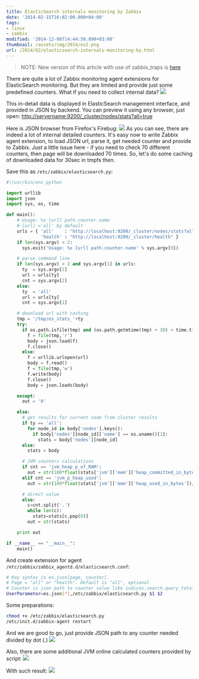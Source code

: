 ```yaml
---
title: ElasticSearch internals monitoring by Zabbix
date: '2014-02-15T16:02:00.000+04:00'
tags:
- linux
- zabbix
modified: '2014-12-06T14:44:50.890+03:00'
thumbnail: /assets/img/2014/es2.png
url: /2014/02/elasticsearch-internals-monitoring-by.html
---
```

> NOTE: New version of this article with use of zabbix_traps is [here](/2014/12/elasticsearch-internals-monitoring-by.html)

There are quite a lot of Zabbix monitoring agent extensions for ElasticSearch monitoring. But they are limited and provide just some predefined counters. What if you need to collect internal data?
![](/assets/img/2014/es2.png)

This in-detail data is displayed in ElasticSearch management interface, and provided in JSON by backend. You can preview it using any browser, just open:
[http://servername:9200/_cluster/nodes/stats?all=true](http://servername:9200/_cluster/nodes/stats?all=true)

Here is JSON browser from Firefox's Firebug:
![](/assets/img/2014/firebug.png)
As you can see, there are indeed a lot of internal detailed counters. It's easy now to write Zabbix agent extension, to load JSON url, parse it, get needed counter and provide to Zabbix. Just a little issue here - if you need to check 70 different counters, then page will be downloaded 70 times. So, let's do some caching of downloaded data for 30sec in tmpfs then.

Save this as `/etc/zabbix/elasticsearch.py`: 
```python
#!/usr/bin/env python

import urllib
import json
import sys, os, time

def main():
    # Usage: %s [url] path.counter.name
    # [url] ='all' by default
    urls = { 'all'    : "http://localhost:9200/_cluster/nodes/stats?all=true",
             'health' : "http://localhost:9200/_cluster/health" }
    if len(sys.argv) < 2:
      sys.exit('Usage: %s [url] path.counter.name' % sys.argv[0])

    # parse command line
    if len(sys.argv) > 2 and sys.argv[1] in urls:
      ty  = sys.argv[1]
      url = urls[ty]
      cnt = sys.argv[2]
    else:
      ty  = 'all'
      url = urls[ty]
      cnt = sys.argv[1]

    # download url with caching
    tmp = '/tmp/es_stats_'+ty
    try:
      if os.path.isfile(tmp) and (os.path.getmtime(tmp) + 30) > time.time():
        f = file(tmp,'r')
        body = json.load(f)
        f.close()
      else:
        f = urllib.urlopen(url)
        body = f.read()
        f = file(tmp,'w')
        f.write(body)
        f.close()
        body = json.loads(body)

    except:
      out = '0'

    else:
      # get results for current node from cluster results
      if ty == 'all':
        for node_id in body['nodes'].keys():
          if body['nodes'][node_id]['name'] == os.uname()[1]:
            stats = body['nodes'][node_id]
      else:
        stats = body

      # JVM counters calculations
      if cnt == 'jvm_heap_p_of_RAM':
        out = str(100*float(stats['jvm']['mem']['heap_committed_in_bytes'])/(stats['os']['mem']['actual_used_in_bytes'] + stats['os']['mem']['actual_free_in_bytes']))
      elif cnt == 'jvm_p_heap_used':
        out = str(100*float(stats['jvm']['mem']['heap_used_in_bytes'])/stats['jvm']['mem']['heap_committed_in_bytes'])

      # direct value
      else:
        c=cnt.split('.')
        while len(c):
          stats=stats[c.pop(0)]
        out = str(stats)

    print out

if __name__ == "__main__":
    main()
```

And create extension for agent `/etc/zabbix/zabbix_agentd.d/elasticsearch.conf`:
```bash
# Key syntax is es.json[page, counter].
# Page = "all" or "health". Default is "all", optional
# Counter is json path to counter value like indices.search.query_total and is mandatory
UserParameter=es.json[*],/etc/zabbix/elasticsearch.py $1 $2
```

Some preparations:
```bash
chmod +x /etc/zabbix/elasticsearch.py
/etc/init.d/zabbix-agent restart
```

And we are good to go, just provide JSON path to any counter needed divided by dot (.)
![](/assets/img/2014/zbcnt.png)

Also, there are some additional JVM online calculated counters provided by script:
![](/assets/img/2014/jvm.png)

With such result:
![](/assets/img/2014/es1.png)
